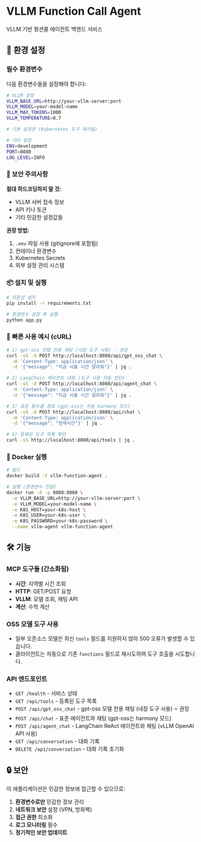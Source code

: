 # VLLM Function Call Agent

VLLM 기반 펑션콜 에이전트 백엔드 서비스

## 🔧 환경 설정

### 필수 환경변수

다음 환경변수들을 설정해야 합니다:

```bash
# VLLM 설정
VLLM_BASE_URL=http://your-vllm-server:port
VLLM_MODEL=your-model-name
VLLM_MAX_TOKENS=1000
VLLM_TEMPERATURE=0.7

# 기본 설정만 (Kubernetes 도구 제거됨)

# 기타 설정
ENV=development
PORT=8080
LOG_LEVEL=INFO
```

### 🚨 보안 주의사항

**절대 하드코딩하지 말 것:**
- VLLM 서버 접속 정보
- API 키나 토큰
- 기타 민감한 설정값들

**권장 방법:**
1. `.env` 파일 사용 (gitignore에 포함됨)
2. 컨테이너 환경변수
3. Kubernetes Secrets
4. 외부 설정 관리 시스템

### 📦 설치 및 실행

```bash
# 의존성 설치
pip install -r requirements.txt

# 환경변수 설정 후 실행
python app.py
```

### 🧪 빠른 사용 예시 (cURL)

```bash
# 1) gpt-oss 모델 전용 채팅 (내장 도구 사용) - 권장
curl -sS -X POST http://localhost:8080/api/gpt_oss_chat \
  -H 'Content-Type: application/json' \
  -d '{"message": "지금 서울 시간 알려줘"}' | jq .

# 2) LangChain 에이전트 대화 (도구 사용 자동 판단)
curl -sS -X POST http://localhost:8080/api/agent_chat \
  -H 'Content-Type: application/json' \
  -d '{"message": "지금 서울 시간 알려줘"}' | jq .

# 3) 표준 함수콜 경로 (gpt-oss는 자동 harmony 모드)
curl -sS -X POST http://localhost:8080/api/chat \
  -H 'Content-Type: application/json' \
  -d '{"message": "현재시간"}' | jq .

# 4) 등록된 도구 목록 확인
curl -sS http://localhost:8080/api/tools | jq .
```

### 🐳 Docker 실행

```bash
# 빌드
docker build -t vllm-function-agent .

# 실행 (환경변수 전달)
docker run -d -p 8080:8080 \
  -e VLLM_BASE_URL=http://your-vllm-server:port \
  -e VLLM_MODEL=your-model-name \
  -e K8S_HOST=your-k8s-host \
  -e K8S_USER=your-k8s-user \
  -e K8S_PASSWORD=your-k8s-password \
  --name vllm-agent vllm-function-agent
```

## 🛠️ 기능

### MCP 도구들 (간소화됨)
- **시간**: 지역별 시간 조회
- **HTTP**: GET/POST 요청
- **VLLM**: 모델 조회, 채팅 API
- **계산**: 수학 계산

### OSS 모델 도구 사용
- 일부 오픈소스 모델은 최신 `tools` 필드를 지원하지 않아 500 오류가 발생할 수 있습니다.
- 클라이언트는 자동으로 기존 `functions` 필드로 재시도하여 도구 호출을 시도합니다.

### API 엔드포인트
- `GET /health` - 서비스 상태
- `GET /api/tools` - 등록된 도구 목록
- `POST /api/gpt_oss_chat` - gpt-oss 모델 전용 채팅 (내장 도구 사용) ⭐ 권장
- `POST /api/chat` - 표준 에이전트와 채팅 (gpt-oss는 harmony 모드)
- `POST /api/agent_chat` - LangChain ReAct 에이전트와 채팅 (vLLM OpenAI API 사용)
- `GET /api/conversation` - 대화 기록
- `DELETE /api/conversation` - 대화 기록 초기화

## 🔒 보안

이 애플리케이션은 민감한 정보에 접근할 수 있으므로:

1. **환경변수로만** 민감한 정보 관리
2. **네트워크 보안** 설정 (VPN, 방화벽)
3. **접근 권한** 최소화
4. **로그 모니터링** 필수
5. **정기적인 보안 업데이트**
